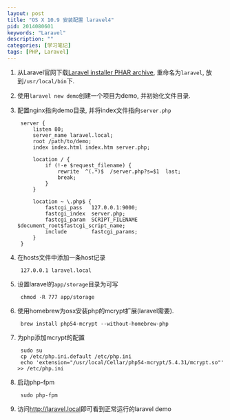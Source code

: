 ```yaml
---
layout: post
title: "OS X 10.9 安装配置 laravel4"
pid: 2014080601
keywords: "Laravel"
description: ""
categories: [学习笔记]
tags: [PHP, Laravel]
---
```


1. 从Laravel官网下载[Laravel installer PHAR archive](http://laravel.com/laravel.phar), 重命名为`laravel`, 放到`/usr/local/bin`下.
2. 使用`laravel new demo`创建一个项目为demo, 并初始化文件目录.
3. 配置nginx指向demo目录, 并将index文件指向`server.php`

        server {
            listen 80;
            server_name laravel.local;
            root /path/to/demo;
            index index.html index.htm server.php;

            location / {
                if (!-e $request_filename) {
                    rewrite  ^(.*)$  /server.php?s=$1  last;
                    break;
                }
            }

            location ~ \.php$ {
                fastcgi_pass   127.0.0.1:9000;
                fastcgi_index  server.php;
                fastcgi_param  SCRIPT_FILENAME  $document_root$fastcgi_script_name;
                include        fastcgi_params;
            }
        }

4. 在hosts文件中添加一条host记录

        127.0.0.1 laravel.local

5. 设置laravel的`app/storage`目录为可写

        chmod -R 777 app/storage

6. 使用homebrew为osx安装php的mcrypt扩展(laravel需要).

        brew install php54-mcrypt --without-homebrew-php

7. 为php添加mcrypt的配置

        sudo su
        cp /etc/php.ini.default /etc/php.ini
        echo 'extension="/usr/local/Cellar/php54-mcrypt/5.4.31/mcrypt.so"' >> /etc/php.ini

8. 启动php-fpm

        sudo php-fpm

9. 访问<http://laravel.local>即可看到正常运行的laravel demo

